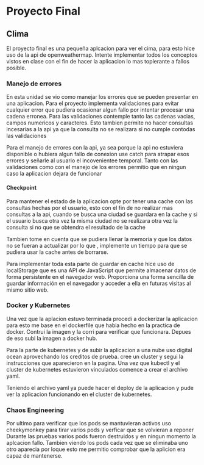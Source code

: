 # Proyecto Final

## Clima
El proyecto final es una pequeña aplcacion para ver el cima, para esto hice uso de la api de openweathermap. Intente implementar todos los conceptos vistos en clase con el fin de hacer la aplicacion lo mas toplerante a fallos posible. 
### Manejo de errores
En esta unidad se vio como manejar los errores que se pueden presentar en una aplicacion.
Para el proyecto implementa validaciones para evitar cualquier error que pudiera ocasionar algun fallo por intentar procesar una cadena erronea. Para las validaciones contemple tanto las cadenas vacias, campos numericos y caracteres.  Esto tambien permite no hacer consultas incesarias a la api ya que la consulta no se realizara si no cumple contodas las validaciones


Para el manejo de errores con la api, ya sea porque la api no estuviera disponible o hubiera algun fallo de conexion use catch para atrapar esos errores y señarle al usuario el incovenientee temporal. Tanto con las validaciones como con el manejo de los errores permitio que en ningun caso la aplicacion dejara de funcionar

#### Checkpoint
Para mantener el estado de la aplicacion opte por tener una cache con las consultas hechas por el usuario, esto con el fin de no realizar mas consultas a la api, cuando se busca una ciudad se guardara en la cache y si el usuario busca otra vez la misma ciudad no se realizara otra vez la consulta si no que se obtendra el resultado de la cache

Tambien tome en cuenta que se pudiera llenar la memoria y que los datos no se fueran a actualizar por lo que , implemente un tiempo para que se pudiera usar la cache antes de borrarse. 

Para implementar toda esta parte de guardar en cache hice uso de localStorage que es una API de JavaScript que permite almacenar datos de forma persistente en el navegador web. Proporciona una forma sencilla de guardar información en el navegador y acceder a ella en futuras visitas al mismo sitio web. 
### Docker y Kubernetes
Una vez que la aplacion estuvo terminada procedi a dockerizar la aplicacion para esto me base en el dockerfile que habia hecho en la practica de docker. 
Contrui la imagen y la corri para verificar que funcionara. Depues de eso subi la imagen a docker hub.

Para la parte de kubernetes y de subir la aplicacion a una nube uso digital ocean aprovechando los creditos de prueba. cree un cluster y segui la instrucciones que aparecieron en la pagina. 
Una vez que kubectl y el cluster de kubernetes estuvieron vinculados comence a crear el archivo yaml. 


Teniendo el archivo yaml ya puede hacer el deploy de la aplicacion y pude ver la aplicacion funcionando en el cluster de kubernetes.


### Chaos Engineering
Por ultimo para verificar que los pods se mantuvieran activos uso cheekymonkey para tirar varios pods y verficar que se volvieran a reponer
Durante las pruebas varios pods fueron destruidos y en ningun momento la aplcacion fallo. Tambien viendo los pods cada vez que se eliminaba uno otro aparecia por loque esto me permitio comprobar que la aplicion era capaz de mantenerse. 
